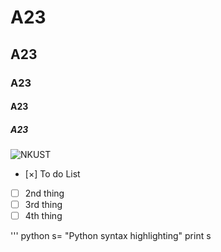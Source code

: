 # A23
## A23
### A23
#### A23
##### A23
![NKUST](nkust.jpg "高科大")

- [×] To do List
- [ ] 2nd thing
- [ ] 3rd thing
- [ ] 4th thing

'''
python
s= "Python syntax highlighting"
print s    
